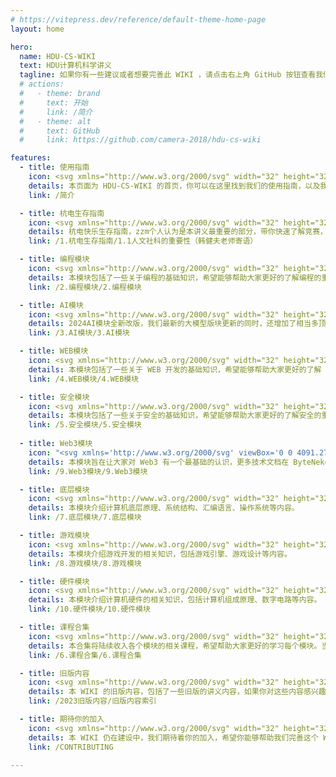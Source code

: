 ```yaml
---
# https://vitepress.dev/reference/default-theme-home-page
layout: home

hero:
  name: HDU-CS-WIKI
  text: HDU计算机科学讲义
  tagline: 如果你有一些建议或者想要完善此 WIKI ，请点击右上角 GitHub 按钮查看我们的仓库提交 issue 或者 PR ！
  # actions:
  #   - theme: brand
  #     text: 开始
  #     link: /简介
  #   - theme: alt
  #     text: GitHub
  #     link: https://github.com/camera-2018/hdu-cs-wiki

features:
  - title: 使用指南
    icon: <svg xmlns="http://www.w3.org/2000/svg" width="32" height="32" viewBox="0 0 32 32"><path fill="currentColor" d="M19 10h7v2h-7zm0 5h7v2h-7zm0 5h7v2h-7zM6 10h7v2H6zm0 5h7v2H6zm0 5h7v2H6z"/><path fill="currentColor" d="M28 5H4a2 2 0 0 0-2 2v18a2 2 0 0 0 2 2h24a2 2 0 0 0 2-2V7a2 2 0 0 0-2-2M4 7h11v18H4Zm13 18V7h11v18Z"/></svg>
    details: 本页面为 HDU-CS-WIKI 的首页，你可以在这里找到我们的使用指南，以及我们的一些特色功能。
    link: /简介

  - title: 杭电生存指南
    icon: <svg xmlns="http://www.w3.org/2000/svg" width="32" height="32" viewBox="0 0 32 32"><path fill="currentColor" d="M10 31H6a2.006 2.006 0 0 1-2-2v-7a2.006 2.006 0 0 1-2-2v-6a2.947 2.947 0 0 1 3-3h6a2.947 2.947 0 0 1 3 3v6a2.006 2.006 0 0 1-2 2v7a2.006 2.006 0 0 1-2 2M5 13a.945.945 0 0 0-1 1v6h2v9h4v-9h2v-6a.945.945 0 0 0-1-1zm3-3a4 4 0 1 1 4-4a4.005 4.005 0 0 1-4 4m0-6a2 2 0 1 0 2 2a2 2 0 0 0-2-2m20.766.256A4.21 4.21 0 0 0 23 4.032a4.21 4.21 0 0 0-5.766.224a4.32 4.32 0 0 0 0 6.044l5.764 5.84l.002-.002l.002.001l5.764-5.839a4.32 4.32 0 0 0 0-6.044m-1.424 4.639l-4.34 4.397L23 13.29l-.002.002l-4.34-4.397a2.31 2.31 0 0 1 0-3.234a2.264 2.264 0 0 1 3.156 0l1.181 1.207l.005-.005l.005.005l1.18-1.207a2.264 2.264 0 0 1 3.157 0a2.31 2.31 0 0 1 0 3.234"/></svg>
    details: 杭电快乐生存指南，zzm个人认为是本讲义最重要的部分，带你快速了解竞赛，导师，科研，实验室，GPA等大伙最想知道的内容！
    link: /1.杭电生存指南/1.1人文社科的重要性（韩健夫老师寄语）

  - title: 编程模块
    icon: <svg xmlns="http://www.w3.org/2000/svg" width="32" height="32" viewBox="0 0 32 32"><path fill="currentColor" d="m22.17 16l-2.58 2.58L21 20l4-4l-4-4l-1.42 1.41zm-6.67 5l-1.915-.577L16.5 11l1.915.577zm-5.67-5l2.58-2.58L11 12l-4 4l4 4l1.42-1.41z"/><circle cx="19" cy="28" r="1" fill="currentColor"/><path fill="currentColor" d="M22 29v-2c2.757 0 5-2.243 5-5V10c0-2.757-2.243-5-5-5h-6V3h6c3.86 0 7 3.14 7 7v12c0 3.86-3.14 7-7 7"/><circle cx="13" cy="4" r="1" fill="currentColor"/><path fill="currentColor" d="M16 29h-6c-3.86 0-7-3.14-7-7V10c0-3.86 3.14-7 7-7v2c-2.757 0-5 2.243-5 5v12c0 2.757 2.243 5 5 5h6z"/></svg>
    details: 本模块包括了一些关于编程的基础知识，希望能够帮助大家更好的了解编程的重要性。
    link: /2.编程模块/2.编程模块

  - title: AI模块
    icon: <svg xmlns="http://www.w3.org/2000/svg" width="32" height="32" viewBox="0 0 32 32"><path fill="currentColor" d="M19 22v-2h1v-7h-1v-2h4v2h-1v7h1v2zm-3.5 0h2L14 11h-3L7.503 22h2l.601-2h4.778zm-4.794-4l1.628-5.411l.256-.003L14.264 18zM32 4h-4V0h-2v4h-4v2h4v4h2V6h4zm-2 8h2v2h-2zM18 0h2v2h-2z"/><path fill="currentColor" d="M32 32H0V0h14v2H2v28h28V18h2z"/></svg>
    details: 2024AI模块全新改版，我们最新的大模型版块更新的同时，还增加了相当多顶尖的优质学习内容，帮助大家梳理清楚AI的学习脉络。
    link: /3.AI模块/3.AI模块

  - title: WEB模块
    icon: <svg xmlns="http://www.w3.org/2000/svg" width="32" height="32" viewBox="0 0 32 32"><path fill="currentColor" d="M26 2h4v4h-4zm0 6h4v4h-4zm-6-6h4v4h-4zm0 6h4v4h-4z"/><path fill="currentColor" d="M28 16v6H4V6h12V4H4a2 2 0 0 0-2 2v16a2 2 0 0 0 2 2h8v4H8v2h16v-2h-4v-4h8a2 2 0 0 0 2-2v-6ZM18 28h-4v-4h4Z"/></svg>
    details: 本模块包括了一些关于 WEB 开发的基础知识，希望能够帮助大家更好的了解 WEB 开发的重要性。
    link: /4.WEB模块/4.WEB模块

  - title: 安全模块
    icon: <svg xmlns="http://www.w3.org/2000/svg" width="32" height="32" viewBox="0 0 32 32"><path fill="currentColor" d="M14 16.59L11.41 14L10 15.41l4 4l8-8L20.59 10z"/><path fill="currentColor" d="m16 30l-6.176-3.293A10.98 10.98 0 0 1 4 17V4a2 2 0 0 1 2-2h20a2 2 0 0 1 2 2v13a10.98 10.98 0 0 1-5.824 9.707ZM6 4v13a8.99 8.99 0 0 0 4.766 7.942L16 27.733l5.234-2.79A8.99 8.99 0 0 0 26 17V4Z"/></svg>
    details: 本模块包括了一些关于安全的基础知识，希望能够帮助大家更好的了解安全的重要性。
    link: /5.安全模块/5.安全模块
  
  - title: Web3模块
    icon: "<svg xmlns='http://www.w3.org/2000/svg' viewBox='0 0 4091.27 4091.73' width='32' height='32' aria-hidden='true'><path fill='none' stroke='currentColor' stroke-width='260' d='M4030.06 2540.77C3756.82 3636.78 2646.74 4303.79 1550.6 4030.48 454.92 3757.24-212.09 2647.09 61.27 1551.17c273.12-1096.13 1383.2-1763.19 2479-1489.95C3636.33 334.46 4303.3 1444.73 4030.03 2540.79z'/><path fill='currentColor' d='M2947.77 1754.38c40.72-272.26-166.56-418.61-450-516.24l91.95-368.8-224.5-55.94-89.51 359.09c-59.02-14.72-119.63-28.59-179.87-42.34L2186 768.69l-224.36-55.94-92 368.68c-48.84-11.12-96.81-22.11-143.35-33.69l.26-1.16-309.59-77.31-59.72 239.78s166.56 38.18 163.05 40.53c90.91 22.69 107.35 82.87 104.62 130.57l-104.74 420.15c6.26 1.59 14.38 3.89 23.34 7.49-7.49-1.86-15.46-3.89-23.73-5.87l-146.81 588.57c-11.11 27.62-39.31 69.07-102.87 53.33 2.25 3.26-163.17-40.72-163.17-40.72l-111.46 256.98 292.15 72.83c54.35 13.63 107.61 27.89 160.06 41.3l-92.9 373.03 224.24 55.94 92-369.07c61.26 16.63 120.71 31.97 178.91 46.43l-91.69 367.33 224.51 55.94 92.89-372.33c382.82 72.45 670.67 43.24 791.83-303.02 97.63-278.78-4.86-439.58-206.26-544.44 146.69-33.83 257.18-130.31 286.64-329.61zm-512.93 719.26c-69.38 278.78-538.76 128.08-690.94 90.29l123.28-494.2c152.17 37.99 640.17 113.17 567.67 403.91zm69.43-723.3c-63.29 253.58-453.96 124.75-580.69 93.16l111.77-448.21c126.73 31.59 534.85 90.55 468.94 355.05z'/></svg>"
    details: 本模块旨在让大家对 Web3 有一个最基础的认识，更多技术文档在 ByteNeko 的 Web3 Wiki 中！
    link: /9.Web3模块/9.Web3模块

  - title: 底层模块
    icon: <svg xmlns="http://www.w3.org/2000/svg" width="32" height="32" viewBox="0 0 32 32" fill="none" stroke="currentColor" stroke-width="2" stroke-linecap="round" stroke-linejoin="round"><rect x="6" y="6" width="20" height="20" rx="3" ry="3" /><rect x="12" y="12" width="8" height="8" rx="1" ry="1" fill="currentColor"/><path d="M16 2v4M16 26v4M2 16h4M26 16h4M7 7l3 3M22 22l3 3M7 25l3-3M22 10l3-3"/></svg>
    details: 本模块介绍计算机底层原理、系统结构、汇编语言、操作系统等内容。
    link: /7.底层模块/7.底层模块

  - title: 游戏模块
    icon: <svg xmlns="http://www.w3.org/2000/svg" width="32" height="32" viewBox="0 0 24 24"><path fill="currentColor" d="M4 18q-.825 0-1.412-.587T2 16V8q0-.825.588-1.412T4 6h16q.825 0 1.413.588T22 8v8q0 .825-.587 1.413T20 18zm3-3h2v-2h2v-2H9V9H7v2H5v2h2zm7.5 0q.625 0 1.063-.437T16 13.5t-.437-1.062T14.5 12t-1.062.438T13 13.5t.438 1.063T14.5 15m3-3q.625 0 1.063-.437T19 10.5t-.437-1.062T17.5 9t-1.062.438T16 10.5t.438 1.063T17.5 12"/></svg>
    details: 本模块介绍游戏开发的相关知识，包括游戏引擎、游戏设计等内容。
    link: /8.游戏模块/8.游戏模块

  - title: 硬件模块
    icon: <svg xmlns="http://www.w3.org/2000/svg" width="32" height="32" viewBox="0 0 24 24"><path fill="currentColor" d="M22 0H2a2 2 0 0 0-2 2v20a2 2 0 0 0 2 2h20a2 2 0 0 0 2-2V2a2 2 0 0 0-2-2M6 16a1 1 0 1 1 1-1a1 1 0 0 1-1 1M22 6h-2.184a3 3 0 1 0 0 2H22v4h-4v2h4v2h-2v2h2v4h-8v-1.184a3 3 0 1 0-2 0V22H7v-4.184a3 3 0 1 0-2 0V22H2V2h4v6h2V2h2v10h2V2h10Zm-4 1a1 1 0 1 1-1-1a1 1 0 0 1 1 1"/></svg>
    details: 本模块介绍计算机硬件的相关知识，包括计算机组成原理、数字电路等内容。
    link: /10.硬件模块/10.硬件模块

  - title: 课程合集
    icon: <svg xmlns="http://www.w3.org/2000/svg" width="32" height="32" viewBox="0 0 32 32"><path fill="currentColor" d="M18 23h-2v-2a3.003 3.003 0 0 0-3-3H9a3.003 3.003 0 0 0-3 3v2H4v-2a5.006 5.006 0 0 1 5-5h4a5.006 5.006 0 0 1 5 5zM11 6a3 3 0 1 1-3 3a3 3 0 0 1 3-3m0-2a5 5 0 1 0 5 5a5 5 0 0 0-5-5M2 26h28v2H2zM30 8h-2V6h-2V4h4zM19 4h4v2h-2v2h-2zm9 9h2v2h-2zm-2-2h2v2h-2zm-7 0h2v2h2v2h-4z"/></svg>
    details: 本合集将陆续收入各个模块的相关课程，希望帮助大家更好的学习每个模块。当前主要为C语言学习课程。
    link: /6.课程合集/6.课程合集

  - title: 旧版内容
    icon: <svg xmlns="http://www.w3.org/2000/svg" width="32" height="32" viewBox="0 0 32 32"><path fill="none" d="m16 7l1.912 3.667l4.088.506l-3 2.753l.6 4.074l-3.6-2.292L12.4 18l.6-4.074l-3-2.753l4.2-.506z"/><path fill="currentColor" d="M16 2A11.013 11.013 0 0 0 5 13a10.9 10.9 0 0 0 2.216 6.6s.3.395.349.452L16 30l8.439-9.953c.044-.053.345-.447.345-.447l.001-.003A10.9 10.9 0 0 0 27 13A11.013 11.013 0 0 0 16 2m3.6 16L16 15.709L12.4 18l.6-4.074l-3-2.753l4.2-.507L16 7l1.912 3.667l4.088.506l-3 2.753Z"/></svg>
    details: 本 WIKI 的旧版内容，包括了一些旧版的讲义内容，如果你对这些内容感兴趣，可以点击这里查看。
    link: /2023旧版内容/旧版内容索引

  - title: 期待你的加入
    icon: <svg xmlns="http://www.w3.org/2000/svg" width="32" height="32" viewBox="0 0 32 32"><path d="M21.49 13.115l-9-5a1 1 0 0 0-1 0l-9 5A1.008 1.008 0 0 0 2 14v9.995a1 1 0 0 0 .52.87l9 5A1.004 1.004 0 0 0 12 30a1.056 1.056 0 0 0 .49-.135l9-5A.992.992 0 0 0 22 24V14a1.008 1.008 0 0 0-.51-.885zM11 27.295l-7-3.89v-7.72l7 3.89zm1-9.45L5.06 14L12 10.135l6.94 3.86zm8 5.56l-7 3.89v-7.72l7-3.89z" fill="currentColor"/><path d="M30 6h-4V2h-2v4h-4v2h4v4h2V8h4V6z" fill="currentColor"/></svg>
    details: 本 WIKI 仍在建设中，我们期待着你的加入，希望你能够帮助我们完善这个 WIKI ！
    link: /CONTRIBUTING

---
```

